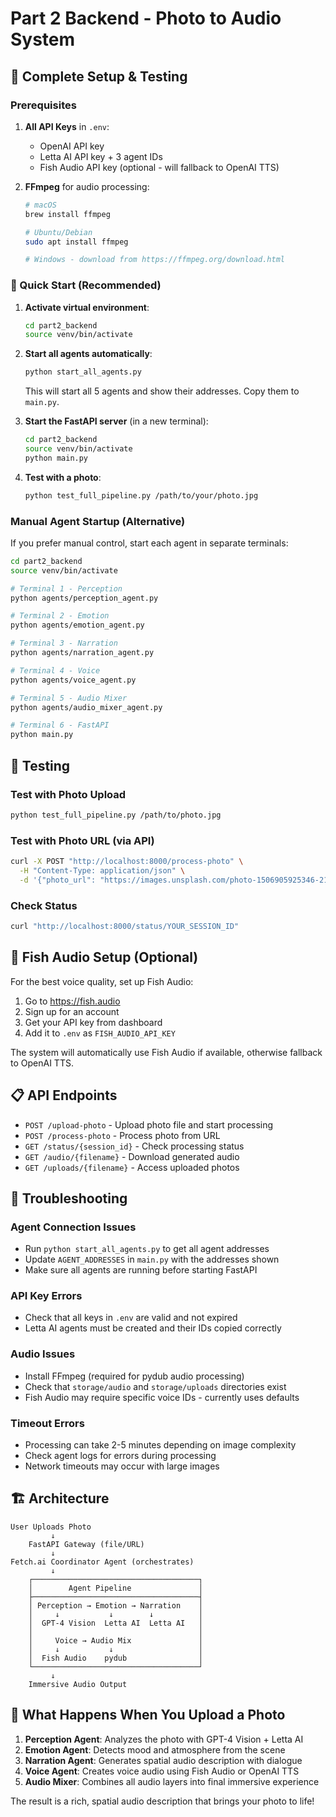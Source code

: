# Part 2 Backend - Photo to Audio System

## 🎯 Complete Setup & Testing

### Prerequisites
1. **All API Keys** in `.env`:
   - OpenAI API key
   - Letta AI API key + 3 agent IDs
   - Fish Audio API key (optional - will fallback to OpenAI TTS)

2. **FFmpeg** for audio processing:
   ```bash
   # macOS
   brew install ffmpeg

   # Ubuntu/Debian
   sudo apt install ffmpeg

   # Windows - download from https://ffmpeg.org/download.html
   ```

### 🚀 Quick Start (Recommended)

1. **Activate virtual environment**:
   ```bash
   cd part2_backend
   source venv/bin/activate
   ```

2. **Start all agents automatically**:
   ```bash
   python start_all_agents.py
   ```
   This will start all 5 agents and show their addresses. Copy them to `main.py`.

3. **Start the FastAPI server** (in a new terminal):
   ```bash
   cd part2_backend
   source venv/bin/activate
   python main.py
   ```

4. **Test with a photo**:
   ```bash
   python test_full_pipeline.py /path/to/your/photo.jpg
   ```

### Manual Agent Startup (Alternative)

If you prefer manual control, start each agent in separate terminals:

```bash
cd part2_backend
source venv/bin/activate

# Terminal 1 - Perception
python agents/perception_agent.py

# Terminal 2 - Emotion
python agents/emotion_agent.py

# Terminal 3 - Narration
python agents/narration_agent.py

# Terminal 4 - Voice
python agents/voice_agent.py

# Terminal 5 - Audio Mixer
python agents/audio_mixer_agent.py

# Terminal 6 - FastAPI
python main.py
```

## 🧪 Testing

### Test with Photo Upload
```bash
python test_full_pipeline.py /path/to/photo.jpg
```

### Test with Photo URL (via API)
```bash
curl -X POST "http://localhost:8000/process-photo" \
  -H "Content-Type: application/json" \
  -d '{"photo_url": "https://images.unsplash.com/photo-1506905925346-21bda4d32df4?w=800"}'
```

### Check Status
```bash
curl "http://localhost:8000/status/YOUR_SESSION_ID"
```

## 🎵 Fish Audio Setup (Optional)

For the best voice quality, set up Fish Audio:

1. Go to https://fish.audio
2. Sign up for an account
3. Get your API key from dashboard
4. Add it to `.env` as `FISH_AUDIO_API_KEY`

The system will automatically use Fish Audio if available, otherwise fallback to OpenAI TTS.

## 📋 API Endpoints

- `POST /upload-photo` - Upload photo file and start processing
- `POST /process-photo` - Process photo from URL
- `GET /status/{session_id}` - Check processing status
- `GET /audio/{filename}` - Download generated audio
- `GET /uploads/{filename}` - Access uploaded photos

## 🔧 Troubleshooting

### Agent Connection Issues
- Run `python start_all_agents.py` to get all agent addresses
- Update `AGENT_ADDRESSES` in `main.py` with the addresses shown
- Make sure all agents are running before starting FastAPI

### API Key Errors
- Check that all keys in `.env` are valid and not expired
- Letta AI agents must be created and their IDs copied correctly

### Audio Issues
- Install FFmpeg (required for pydub audio processing)
- Check that `storage/audio` and `storage/uploads` directories exist
- Fish Audio may require specific voice IDs - currently uses defaults

### Timeout Errors
- Processing can take 2-5 minutes depending on image complexity
- Check agent logs for errors during processing
- Network timeouts may occur with large images

## 🏗️ Architecture

```
User Uploads Photo
         ↓
    FastAPI Gateway (file/URL)
         ↓
Fetch.ai Coordinator Agent (orchestrates)
         ↓
    ┌─────────────────────────────────────┐
    │        Agent Pipeline               │
    ├─────────────────────────────────────┤
    │ Perception → Emotion → Narration    │
    │     ↓           ↓        ↓          │
    │  GPT-4 Vision  Letta AI  Letta AI   │
    │                                     │
    │     Voice → Audio Mix               │
    │     ↓           ↓                   │
    │  Fish Audio    pydub                │
    └─────────────────────────────────────┘
         ↓
    Immersive Audio Output
```

## 🎯 What Happens When You Upload a Photo

1. **Perception Agent**: Analyzes the photo with GPT-4 Vision + Letta AI
2. **Emotion Agent**: Detects mood and atmosphere from the scene
3. **Narration Agent**: Generates spatial audio description with dialogue
4. **Voice Agent**: Creates voice audio using Fish Audio or OpenAI TTS
5. **Audio Mixer**: Combines all audio layers into final immersive experience

The result is a rich, spatial audio description that brings your photo to life!
